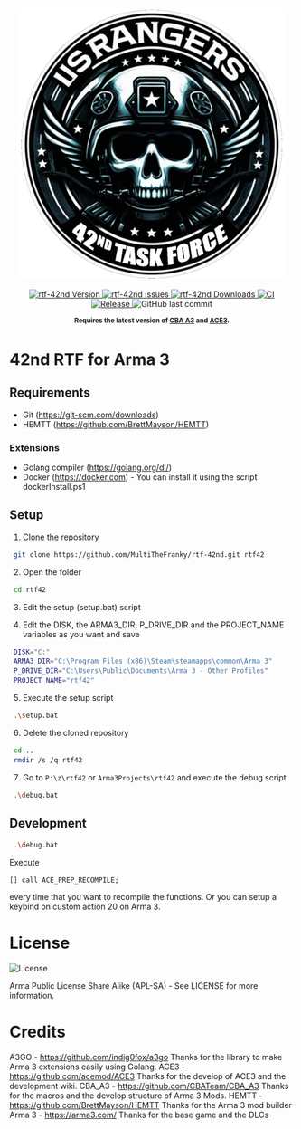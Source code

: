 <p align="center">
    <img src="./extras/logo_rtf42_ca.png" width="480">
</p>

<p align="center">
    <a href="https://github.com/MultiTheFranky/rtf-42nd/releases/latest">
        <img src="https://img.shields.io/badge/Version-0.1.0-blue.svg?style=flat-square" alt="rtf-42nd Version">
    </a>
    <a href="https://github.com/MultiTheFranky/rtf-42nd/issues">
        <img src="https://img.shields.io/github/issues-raw/MultiTheFranky/rtf-42nd.svg?style=flat-square&label=Issues" alt="rtf-42nd Issues">
    </a>
    <a href="https://github.com/MultiTheFranky/rtf-42nd/releases">
        <img src="https://img.shields.io/github/downloads/MultiTheFranky/rtf-42nd/total.svg?style=flat-square&label=Downloads" alt="rtf-42nd Downloads">
    </a>
    <a href="https://github.com/MultiTheFranky/rtf-42nd/actions/workflows/ci.yml">
        <img src="https://github.com/MultiTheFranky/rtf-42nd/actions/workflows/ci.yml/badge.svg" alt="CI">
    </a>
    <a href="https://github.com/MultiTheFranky/rtf-42nd/actions/workflows/release.yml">
        <img src="https://github.com/MultiTheFranky/rtf-42nd/actions/workflows/release.yml/badge.svg" alt="Release">
    </a>
    <img alt="GitHub last commit" src="https://img.shields.io/github/last-commit/MultiTheFranky/rtf-42nd">
</p>

<p align="center">
    <sup><strong>Requires the latest version of <a href="https://github.com/CBATeam/CBA_A3/releases">CBA A3</a> and <a href="https://github.com/acemod/ACE3/releases">ACE3</a>.<br/></strong></sup>
</p>

# 42nd RTF for Arma 3

## Requirements

-   Git (https://git-scm.com/downloads)
-   HEMTT (https://github.com/BrettMayson/HEMTT)

### Extensions

-   Golang compiler (https://golang.org/dl/)
-   Docker (https://docker.com) - You can install it using the script dockerInstall.ps1

## Setup

1. Clone the repository

```bash
 git clone https://github.com/MultiTheFranky/rtf-42nd.git rtf42
```

2. Open the folder

```bash
 cd rtf42
```

3. Edit the setup (setup.bat) script

4. Edit the DISK, the ARMA3_DIR, P_DRIVE_DIR and the PROJECT_NAME variables as you want and save

```bash
 DISK="C:"
 ARMA3_DIR="C:\Program Files (x86)\Steam\steamapps\common\Arma 3"
 P_DRIVE_DIR="C:\Users\Public\Documents\Arma 3 - Other Profiles"
 PROJECT_NAME="rtf42"
```

5. Execute the setup script

```bash
 .\setup.bat
```

6. Delete the cloned repository

```bash
 cd ..
 rmdir /s /q rtf42
```

7. Go to `P:\z\rtf42` or `Arma3Projects\rtf42` and execute the debug script

```bash
 .\debug.bat
```

## Development

```bash
 .\debug.bat
```

Execute

```sqf
[] call ACE_PREP_RECOMPILE;
```

every time that you want to recompile the functions.
Or you can setup a keybind on custom action 20 on Arma 3.

# License

![License](https://community.bistudio.com/wikidata/images/2/2e/Licence_APL-SA.png)

Arma Public License Share Alike (APL-SA) - See LICENSE for more information.

# Credits

A3GO - https://github.com/indig0fox/a3go Thanks for the library to make Arma 3 extensions easily using Golang.
ACE3 - https://github.com/acemod/ACE3 Thanks for the develop of ACE3 and the development wiki.
CBA_A3 - https://github.com/CBATeam/CBA_A3 Thanks for the macros and the develop structure of Arma 3 Mods.
HEMTT - https://github.com/BrettMayson/HEMTT Thanks for the Arma 3 mod builder
Arma 3 - https://arma3.com/ Thanks for the base game and the DLCs
